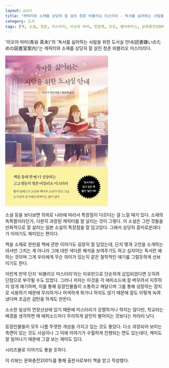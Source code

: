 ```yaml
---
layout: post
title: "캐릭터와 소재를 상당히 잘 살린 청춘 비블리오 미스터리 - 독서를 싫어하는 사람을 위한 도서실 안내"
category: 도서
tags: [책, 소설, 청춘, 미스터리, 아오야 마미, 천감재, 모모, 쌤아파커스, 문화충전200%, 서평]
---
```


'아오야 마미(青谷 真未)'의
'독서를 싫어하는 사람을 위한 도서실 안내(読書嫌いのための図書室案内)'는
캐릭터와 소재를 상당히 잘 살린 청춘 비블리오 미스터리다.

![표지](/images/book/dokusho-girai-no-tame-no-toshoshitsu-annai-book-h480.jpg)

소설 등을 보다보면 의외로 나라에 따라서 특장점이 다르다는 걸 느낄 때가 있다.
소재의 독특함이라던가,
다분히 과장된 캐릭터를 잘 살리는 것이 그렇다.
이 소설은 그런 것들을 만화적으로 잘 살리는 일본 소설의 특장점을 잘 담고있다.
그래서 상당히 흥미로운데다가 이야기도 재미있는 편이다.

책을 소재로 한만큼 책에 관한 이야기도 굉장히 잘 담았는데,
단지 몇개 고전을 소개하는데서만 그치는 게 아니라
그에 대한 색다른 해석을 보여주기도 하고
심지어는 독서란 왜 하는 것이며 그게 우리에게 무슨 의미가 있는지 같은 철학적인 얘기를 그럴듯하게 선보이기도 한다.

이런게 만약 단지 '비블리오 미스터리'라는 이유만으로 단순하게 삽입되었다면 오히려 단점으로 부각될 수도 있었다.
그러나 저자는 이것을 각 에피소드에 잘 버무려서 지루하지 않게 얘기하며,
이를 통해 등장인물들이 소통하고 깨달으며 그를 통해 성장하는 장치로 사용하기 때문에
무리하거나 어색하게 튀거나 하지도 않기 때문에
잘도 이렇게 녹여냈다며 조금은 감탄을 하게도 만든다.

소소한 일상의 연장선상에 있기 때문에 미스터리가 강렬하거나 하지는 않다만,
학교라는 배경을 생각하면 매 에피소드마다 무리하게 살인이 벌어지는 것보다는 차라리 낫다.

등장인물들이 모두 나름 뚜렷한 개성을 가지고 있는 것도 좋았다.
다소 과장되어 보이는 측면이 있는 것도 사실이나
그 덕에 이야기가 수월하게 진행되는 면도 있는데다,
캐미도 잘 일어나기 때문에 그걸 보는 재미도 있다.

시리즈물로 이어가도 좋을 듯하다.



<div class="im im-info">
이 리뷰는 문화충전200%를 통해 출판사로부터 책을 받고 작성했다.
</div>
